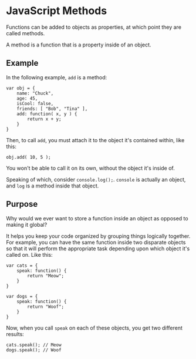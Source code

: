 # JavaScript Methods

Functions can be added to objects as properties, at which point they are called methods.

A method is a function that is a property inside of an object.

## Example

In the following example, `add` is a method:

```
var obj = {
	name: "Chuck",
	age: 45,
	isCool: false,
	friends: [ "Bob", "Tina" ],
	add: function( x, y ) {
		return x + y;
	}
}
```

Then, to call `add`, you must attach it to the object it's contained within, like this:

`obj.add( 10, 5 );`

You won't be able to call it on its own, without the object it's inside of.

Speaking of which, consider `console.log();`. `console` is actually an object, and `log` is a method inside that object.

## Purpose

Why would we ever want to store a function inside an object as opposed to making it global?

It helps you keep your code organized by grouping things logically together. For example, you can have the same function inside two disparate objects so that it will perform the appropriate task depending upon which object it's called on. Like this:

```
var cats = {
	speak: function() {
		return "Meow";
	}
}

var dogs = {
	speak: function() {
		return "Woof";
	}
}
```

Now, when you call `speak` on each of these objects, you get two different results:

```
cats.speak(); // Meow
dogs.speak(); // Woof
```
